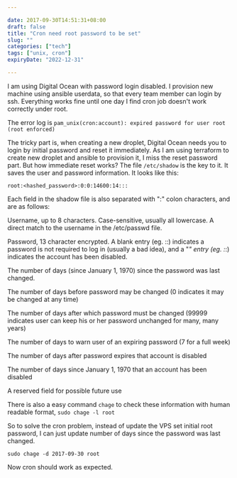```yaml
---

date: 2017-09-30T14:51:31+08:00
draft: false
title: "Cron need root password to be set"
slug: ""
categories: ["tech"]
tags: ["unix, cron"]
expiryDate: "2022-12-31"

---
```



I am using Digital Ocean with password login disabled. I provision new machine using ansible userdata, so that every team member can login by ssh.
Everything works fine until one day I find cron job doesn't work correctly under root.

The error log is
`pam_unix(cron:account): expired password for user root (root enforced)`

The tricky part is, when creating a new droplet, Digital Ocean needs you to login by initial password and reset it immediately. As I am using terraform to create new droplet and ansible to provision it, I miss the reset password part. But how immediate reset works? The file `/etc/shadow` is the key to it. It saves the user and password information. It looks like this:

`root:<hashed_password>:0:0:14600:14:::`

Each field in the shadow file is also separated with ":" colon characters, and are as follows:

Username, up to 8 characters. Case-sensitive, usually all lowercase. A direct match to the username in the /etc/passwd file.

Password, 13 character encrypted. A blank entry (eg. ::) indicates a password is not required to log in (usually a bad idea), and a "*" entry (eg. :*:) indicates the account has been disabled.

The number of days (since January 1, 1970) since the password was last changed.

The number of days before password may be changed (0 indicates it may be changed at any time)

The number of days after which password must be changed (99999 indicates user can keep his or her password unchanged for many, many years)

The number of days to warn user of an expiring password (7 for a full week)

The number of days after password expires that account is disabled

The number of days since January 1, 1970 that an account has been disabled

A reserved field for possible future use

There is also a easy command `chage` to check these information with human readable format, `sudo chage -l root`

So to solve the cron problem, instead of update the VPS set initial root password, I can just update number of days since the password was last changed.

`sudo chage -d 2017-09-30 root`

Now cron should work as expected.


